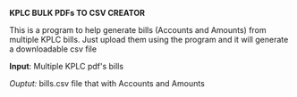 **KPLC BULK PDFs TO CSV CREATOR**

This is a program to help generate bills (Accounts and Amounts) from multiple KPLC bills. Just upload them using the program and it will generate a downloadable csv file

**Input**: Multiple KPLC pdf's bills

*Ouptut:* bills.csv file that with Accounts and Amounts